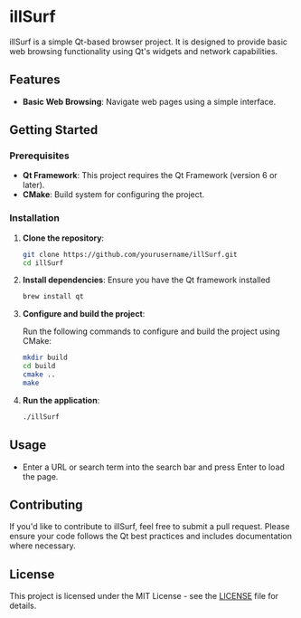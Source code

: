 # illSurf

illSurf is a simple Qt-based browser project. It is designed to provide basic web browsing functionality using Qt's widgets and network capabilities.

## Features

- **Basic Web Browsing**: Navigate web pages using a simple interface.

## Getting Started

### Prerequisites

- **Qt Framework**: This project requires the Qt Framework (version 6 or later).
- **CMake**: Build system for configuring the project.

### Installation

1. **Clone the repository**:

   ```sh
   git clone https://github.com/yourusername/illSurf.git
   cd illSurf
   ```
2. **Install dependencies**:
   Ensure you have the Qt framework installed
   ```sh
   brew install qt
   ```
3. **Configure and build the project**:

   Run the following commands to configure and build the project using CMake:

   ```sh
   mkdir build
   cd build
   cmake ..
   make
   
4. **Run the application**:
   ```sh
   ./illSurf
   ```
   
## Usage
- Enter a URL or search term into the search bar and press Enter to load the page.

## Contributing
If you'd like to contribute to illSurf, feel free to submit a pull request. Please ensure your code follows the Qt best practices and includes documentation where necessary.

## License
This project is licensed under the MIT License - see the [LICENSE](LICENSE) file for details.
